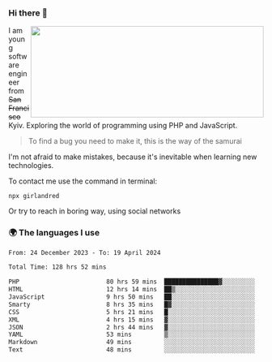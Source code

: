 ### Hi there 👋  

<img align='right' src="https://github-readme-stats.vercel.app/api?username=girlandred&count_private=true&show_icons=true&include_all_commits=true&hide_rank=true&hide_title=true&theme=buefy&card_width=300" width=460 height=180>


I am young software engineer from ~~San Francisco~~ Kyiv. Exploring the world of programming using PHP and JavaScript.


> To find a bug you need to make it, this is the way of the samurai



I'm not afraid to make mistakes, because it's inevitable when learning new technologies.

To contact me use the command in terminal:

```
npx girlandred
```

Or try to reach in boring way, using social networks


### 🌍 The languages I use

<!--START_SECTION:waka-->

```txt
From: 24 December 2023 - To: 19 April 2024

Total Time: 128 hrs 52 mins

PHP                        80 hrs 59 mins  ███████████████▓░░░░░░░░░   62.84 %
HTML                       12 hrs 14 mins  ██▒░░░░░░░░░░░░░░░░░░░░░░   09.50 %
JavaScript                 9 hrs 50 mins   ██░░░░░░░░░░░░░░░░░░░░░░░   07.64 %
Smarty                     8 hrs 35 mins   █▓░░░░░░░░░░░░░░░░░░░░░░░   06.67 %
CSS                        5 hrs 21 mins   █░░░░░░░░░░░░░░░░░░░░░░░░   04.16 %
XML                        4 hrs 15 mins   ▓░░░░░░░░░░░░░░░░░░░░░░░░   03.31 %
JSON                       2 hrs 44 mins   ▓░░░░░░░░░░░░░░░░░░░░░░░░   02.12 %
YAML                       53 mins         ▒░░░░░░░░░░░░░░░░░░░░░░░░   00.69 %
Markdown                   49 mins         ░░░░░░░░░░░░░░░░░░░░░░░░░   00.64 %
Text                       48 mins         ░░░░░░░░░░░░░░░░░░░░░░░░░   00.63 %
```

<!--END_SECTION:waka-->
